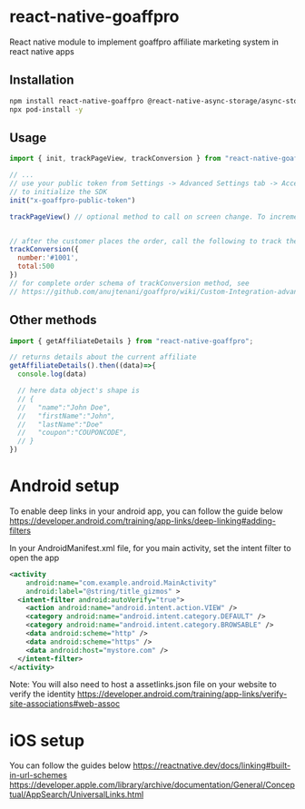 # react-native-goaffpro

React native module to implement goaffpro affiliate marketing system in react native apps

## Installation

```sh
npm install react-native-goaffpro @react-native-async-storage/async-storage
npx pod-install -y
```

## Usage

```js
import { init, trackPageView, trackConversion } from "react-native-goaffpro";

// ...
// use your public token from Settings -> Advanced Settings tab -> Access Tokens section
// to initialize the SDK
init("x-goaffpro-public-token")

trackPageView() // optional method to call on screen change. To increment the page view counter for the affiliates


// after the customer places the order, call the following to track the conversion
trackConversion({
  number:'#1001',
  total:500
})
// for complete order schema of trackConversion method, see
// https://github.com/anujtenani/goaffpro/wiki/Custom-Integration-advanced-guide#extended-order-schema-for-conversion-tracking

```

## Other methods
```js
import { getAffiliateDetails } from "react-native-goaffpro";

// returns details about the current affiliate
getAffiliateDetails().then((data)=>{
  console.log(data)

  // here data object's shape is
  // {
  //   "name":"John Doe",
  //   "firstName":"John",
  //   "lastName":"Doe"
  //   "coupon":"COUPONCODE",
  // }
})

```

# Android setup
To enable deep links in your android app, you can follow the guide below
https://developer.android.com/training/app-links/deep-linking#adding-filters

In your AndroidManifest.xml file, for you main activity, set the intent filter to open the app
```xml
<activity
    android:name="com.example.android.MainActivity"
    android:label="@string/title_gizmos" >
  <intent-filter android:autoVerify="true">
    <action android:name="android.intent.action.VIEW" />
    <category android:name="android.intent.category.DEFAULT" />
    <category android:name="android.intent.category.BROWSABLE" />
    <data android:scheme="http" />
    <data android:scheme="https" />
    <data android:host="mystore.com" />
  </intent-filter>
</activity>
```
Note: You will also need to host a assetlinks.json file on your website to verify the identity
https://developer.android.com/training/app-links/verify-site-associations#web-assoc

# iOS setup

You can follow the guides below
https://reactnative.dev/docs/linking#built-in-url-schemes
https://developer.apple.com/library/archive/documentation/General/Conceptual/AppSearch/UniversalLinks.html

